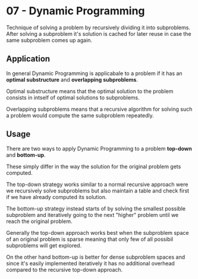# 07 - Dynamic Programming
Technique of solving a problem by recursively dividing it into subproblems. After solving a subproblem it's solution is cached for later reuse in case the same subproblem comes up again.

## Application
In general Dynamic Programming is applicabale to a problem if it has an **optimal substructure** and **overlapping subproblems**.

Optimal substructure means that the optimal solution to the problem consists in intself of optimal solutions to subproblems.

Overlapping subproblems means that a recursive algorithm for solving such a problem would compute the same subproblem repeatedly.

## Usage
There are two ways to apply Dynamic Programming to a problem **top-down** and **bottom-up**.

These simply differ in the way the solution for the original problem gets computed. 

The top-down strategy works similar to a normal recursive approach were we recursively solve subproblems but also maintain a table
and check first if we have already computed its solution.

The bottom-up strategy instead starts of by solving the smallest possible subproblem and iteratively going to the next "higher" problem until we reach the original problem.

Generally the top-down approach works best when the subproblem space of an original problem is sparse meaning that only few of all possibil subproblems will get explored.

On the other hand bottom-up is better for dense subproblem spaces and since it's easily implemented iteratively it has no additional overhead compared to the recursive top-down approach.
